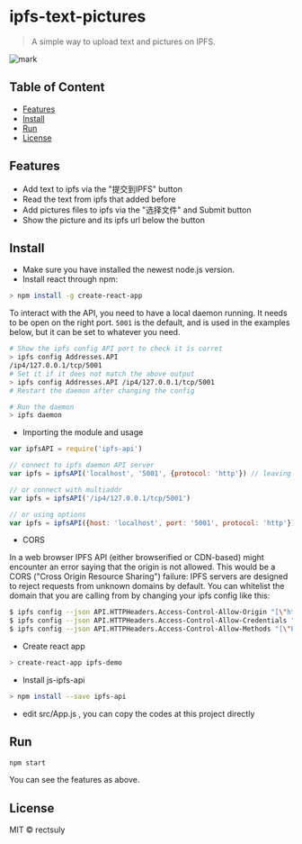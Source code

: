 ipfs-text-pictures
========================

> A simple way to upload text and pictures on IPFS.

![mark](http://ox90kdrp0.bkt.clouddn.com/pic/180227/HAIHL6i2jE.gif)

## Table of Content

- [Features](#features)
- [Install](#install)
- [Run](#run)
- [License](#license)

## Features
* Add text to ipfs via the "提交到IPFS" button
* Read the text from ipfs that added before
* Add pictures files to ipfs via the "选择文件"  and Submit button
* Show the picture and its ipfs url below the button

## Install

* Make sure you have installed the newest node.js version.
* Install react through npm:

```bash
> npm install -g create-react-app
```

To interact with the API, you need to have a local daemon running. It needs to be open on the right port. `5001` is the default, and is used in the examples below, but it can be set to whatever you need.

```sh
# Show the ipfs config API port to check it is corret
> ipfs config Addresses.API
/ip4/127.0.0.1/tcp/5001
# Set it if it does not match the above output
> ipfs config Addresses.API /ip4/127.0.0.1/tcp/5001
# Restart the daemon after changing the config

# Run the daemon
> ipfs daemon
```

* Importing the module and usage

```javascript
var ipfsAPI = require('ipfs-api')

// connect to ipfs daemon API server
var ipfs = ipfsAPI('localhost', '5001', {protocol: 'http'}) // leaving out the arguments will default to these values

// or connect with multiaddr
var ipfs = ipfsAPI('/ip4/127.0.0.1/tcp/5001')

// or using options
var ipfs = ipfsAPI({host: 'localhost', port: '5001', protocol: 'http'})
```

* CORS

In a web browser IPFS API (either browserified or CDN-based) might encounter an error saying that the origin is not allowed. This would be a CORS ("Cross Origin Resource Sharing") failure: IPFS servers are designed to reject requests from unknown domains by default. You can whitelist the domain that you are calling from by changing your ipfs config like this:

```bash
$ ipfs config --json API.HTTPHeaders.Access-Control-Allow-Origin "[\"http://example.com\"]"
$ ipfs config --json API.HTTPHeaders.Access-Control-Allow-Credentials "[\"true\"]"
$ ipfs config --json API.HTTPHeaders.Access-Control-Allow-Methods "[\"PUT\", \"POST\", \"GET\"]"
```

* Create react app

```bash
> create-react-app ipfs-demo
```

* Install js-ipfs-api

```bash
> npm install --save ipfs-api
```

* edit src/App.js , you can copy the codes at this project directly

## Run

```bash
npm start
```

You can see the features as above.

## License

MIT © rectsuly


